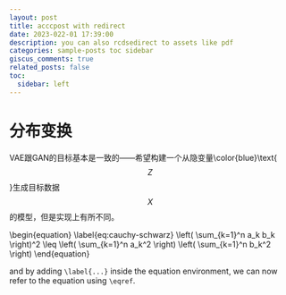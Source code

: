 ```yaml
---
layout: post
title: acccpost with redirect
date: 2023-022-01 17:39:00
description: you can also rcdsedirect to assets like pdf
categories: sample-posts toc sidebar
giscus_comments: true
related_posts: false
toc:
  sidebar: left
---
```

<!-- ---
layout: post
title: VAE初探
date: 2023-05-16 20:12:00-0400
description: 本文整理了VAE模型的基本思路以及推导。
tags: 生成模型
categories: 学术探索
related_posts: false
toc:
  sidebar: left
--- -->

# 分布变换

VAE跟GAN的目标基本是一致的——希望构建一个从隐变量\color{blue}\text{$$Z$$}生成目标数据$$X$$的模型，但是实现上有所不同。


\begin{equation}
\label{eq:cauchy-schwarz}
\left( \sum_{k=1}^n a_k b_k \right)^2 \leq \left( \sum_{k=1}^n a_k^2 \right) \left( \sum_{k=1}^n b_k^2 \right)
\end{equation}

and by adding `\label{...}` inside the equation environment, we can now refer to the equation using `\eqref`.

